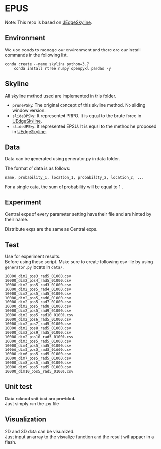 # EPUS
Note: This repo is based on [UEdgeSkyline](https://github.com/0penth3wind0w/UEdgeSkyline.git).

## Environment
We use conda to manage our environment and there are our install commands in the following list.

<pre><code>conda create --name skyline python=3.7
	conda install rtree numpy openpyxl pandas -y
</code></pre>

## Skyline  
All skyline method used are implemented in this folder.  
- `prunePSky`: The original concept of this skyline method. No sliding window version.  
- `slideBPSky`: It represented PRPO. It is equal to the brute force in [UEdgeSkyline](https://github.com/0penth3wind0w/UEdgeSkyline.git).
- `slideUPSky`: It represented EPSU. It is equal to the method he proposed in [UEdgeSkyline](https://github.com/0penth3wind0w/UEdgeSkyline.git).

## Data  
Data can be generated using generator.py in data folder.

The format of data is as follows:  

	name, probability_1, location_1, probability_2, location_2, ...  
	
For a single data, the sum of probability will be equal to 1  .

## Experiment
Central exps of every parameter setting have their file and are hinted by their name. 

Distribute exps are the same as Central exps. 


## Test  
Use for experiment results.  
Before using these script. Make sure to create following csv file by using `generator.py` locate in `data/`.  

	10000_dim2_pos3_rad5_01000.csv  
	10000_dim2_pos4_rad5_01000.csv  
	10000_dim2_pos5_rad3_01000.csv  
	10000_dim2_pos5_rad4_01000.csv  
	10000_dim2_pos5_rad5_01000.csv  
	10000_dim2_pos5_rad6_01000.csv  
	10000_dim2_pos5_rad7_01000.csv  
	10000_dim2_pos5_rad8_01000.csv  
	10000_dim2_pos5_rad9_01000.csv  
	10000_dim2_pos5_rad10_01000.csv  
	10000_dim2_pos6_rad5_01000.csv  
	10000_dim2_pos7_rad5_01000.csv  
	10000_dim2_pos8_rad5_01000.csv  
	10000_dim2_pos9_rad5_01000.csv  
	10000_dim2_pos10_rad5_01000.csv  
	10000_dim3_pos5_rad5_01000.csv  
	10000_dim4_pos5_rad5_01000.csv  
	10000_dim5_pos5_rad5_01000.csv  
	10000_dim6_pos5_rad5_01000.csv  
	10000_dim7_pos5_rad5_01000.csv  
	10000_dim8_pos5_rad5_01000.csv  
	10000_dim9_pos5_rad5_01000.csv  
	10000_dim10_pos5_rad5_01000.csv  

## Unit test
Data related unit test are provided.  
Just simply run the .py file  

## Visualization  
2D and 3D data can be visualized.  
Just input an array to the visualize function and the result will appaer in a flash.  

